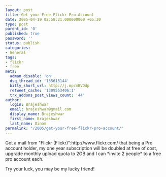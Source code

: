 ```yaml
---
layout: post
title: Get your Free Flickr Pro Account
date: 2005-04-19 02:58:21.000000000 +05:30
type: post
parent_id: '0'
published: true
password: ''
status: publish
categories:
- General
tags:
- flickr
- free
meta:
  adman_disable: 'on'
  dsq_thread_id: '135615144'
  bitly_short_url: http://j.mp/mBVDdp
  retweet_cache: '1309553406:1'
  trx_addons_post_views_count: '44'
author:
  login: Brajeshwar
  email: brajeshwar@gmail.com
  display_name: Brajeshwar
  first_name: Brajeshwar
  last_name: Oinam
permalink: "/2005/get-your-free-flickr-pro-account/"
---
```

<p>Got a mail from "Flickr (Flickr)":http://www.flickr.com/ that being a Pro account holder, my one year subscription will be doubled at free of cost, upgrade monthly upload quota to 2GB and I can *invite 2 people* to a free pro account each.</p>
<p>Try your luck, you may be my lucky friend!</p>
